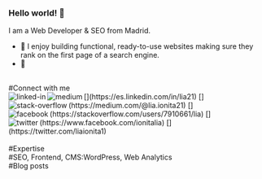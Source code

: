 ### Hello world! 👋
I am a Web Developer & SEO from Madrid.
- 🔭 I enjoy building functional, ready-to-use websites making sure they rank on the first page of a search engine.
- 🌱 
<br>
#Connect with me
<br>
[<img align="left" alt="linked-in" src="https://img.shields.io/badge/linkedin-%230077B5.svg?&style=for-the-badge&logo=linkedin&logoColor=white" />](https://es.linkedin.com/in/lia21)
[<img align="left" alt="medium" src="https://img.shields.io/badge/medium-%2312100E.svg?&style=for-the-badge&logo=medium&logoColor=white" />](https://medium.com/@lia.ionita21)
[<img align="left" alt="stack-overflow" src="https://img.shields.io/badge/stack%20overflow-FE7A16?logo=stack-overflow&logoColor=white&style=for-the-badge" />](https://stackoverflow.com/users/7910661/lia)
[<img align="left" alt="facebook" src="https://img.shields.io/badge/facebook-%231877F2.svg?&style=for-the-badge&logo=facebook&logoColor=white" />](https://www.facebook.com/ionitalia)
[<img align="left" alt="twitter" src="https://img.shields.io/badge/twitter-%231DA1F2.svg?&style=for-the-badge&logo=twitter&logoColor=white" />](https://twitter.com/liaionita1)
<br>
<br>
#Expertise
<!--
<img align="left" alt="SEP" src="https://img.shields.io/badge/react%20-%23/>
<img align="left" alt="Frontend" src="https://img.shields.io/badge/node.js%20-%2343853D.svg?&style=for-the-badge&logo=node.js&logoColor=white" />
<img align="left" alt="CMS" src="https://img.shields.io/badge/Amazon%20AWS-%23232F3E?logo=amazon-aws&logoColor=white&style=for-the-badge" />
-->
<br>
#SEO, Frontend, CMS:WordPress, Web Analytics
<br>
#Blog posts
<!-- BLOG-POST-LIST:START -->
 
<!-- BLOG-POST-LIST:END -->
